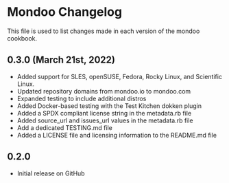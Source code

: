 # Mondoo Changelog

This file is used to list changes made in each version of the mondoo cookbook.

## 0.3.0 (March 21st, 2022)

- Added support for SLES, openSUSE, Fedora, Rocky Linux, and Scientific Linux.
- Updated repository domains from mondoo.io to mondoo.com
- Expanded testing to include additional distros
- Added Docker-based testing with the Test Kitchen dokken plugin
- Added a SPDX compliant license string in the metadata.rb file
- Added source_url and issues_url values in the metadata.rb file
- Add a dedicated TESTING.md file
- Added a LICENSE file and licensing information to the README.md file

## 0.2.0

- Initial release on GitHub